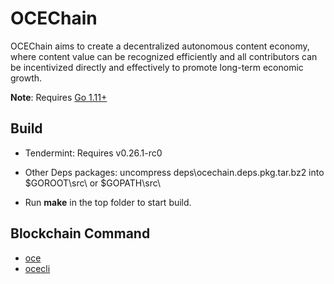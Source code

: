# OCEChain

OCEChain aims to create a decentralized autonomous content economy, where content value can be recognized efficiently and all contributors can be incentivized directly and effectively to promote long-term economic growth.

**Note**: Requires [Go 1.11+](https://golang.org/dl/)

## Build

- Tendermint: Requires v0.26.1-rc0

- Other Deps packages: uncompress deps\ocechain.deps.pkg.tar.bz2 into $GOROOT\src\ or $GOPATH\src\

- Run **make** in the top folder to start build.

## Blockchain Command

* [oce](/oce)
* [ocecli](/ocecli)

